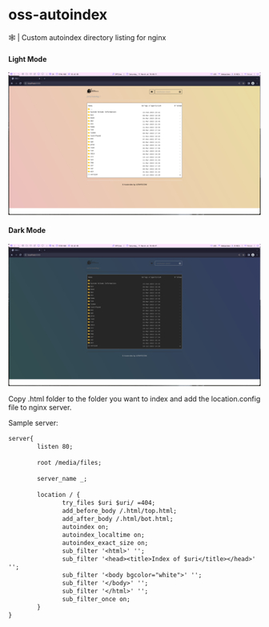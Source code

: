 # oss-autoindex
🕸️ | Custom autoindex directory listing for nginx

#### Light Mode
![Light Mode](./assets/light.png)

#### Dark Mode
![Dark Mode](./assets/dark.png)



Copy .html folder to the folder you want to index and add the location.config file to nginx server.

Sample server:

```
server{
        listen 80;

        root /media/files;

        server_name _;

        location / {
               try_files $uri $uri/ =404;
               add_before_body /.html/top.html;
               add_after_body /.html/bot.html;
               autoindex on;
               autoindex_localtime on;
               autoindex_exact_size on;
               sub_filter '<html>' '';
               sub_filter '<head><title>Index of $uri</title></head>' '';
               sub_filter '<body bgcolor="white">' '';
               sub_filter '</body>' '';
               sub_filter '</html>' '';
               sub_filter_once on;
        }
}
```